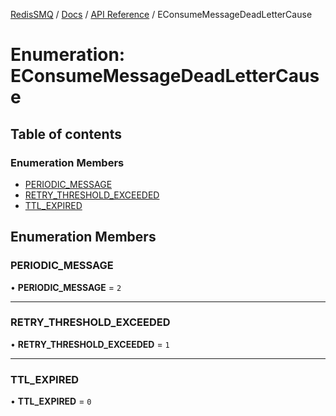 [RedisSMQ](../../../README.md) / [Docs](../../README.md) / [API Reference](../README.md) / EConsumeMessageDeadLetterCause

# Enumeration: EConsumeMessageDeadLetterCause

## Table of contents

### Enumeration Members

- [PERIODIC\_MESSAGE](EConsumeMessageDeadLetterCause.md#periodic_message)
- [RETRY\_THRESHOLD\_EXCEEDED](EConsumeMessageDeadLetterCause.md#retry_threshold_exceeded)
- [TTL\_EXPIRED](EConsumeMessageDeadLetterCause.md#ttl_expired)

## Enumeration Members

### PERIODIC\_MESSAGE

• **PERIODIC\_MESSAGE** = ``2``

___

### RETRY\_THRESHOLD\_EXCEEDED

• **RETRY\_THRESHOLD\_EXCEEDED** = ``1``

___

### TTL\_EXPIRED

• **TTL\_EXPIRED** = ``0``
